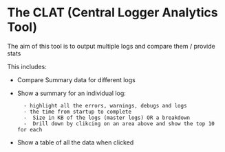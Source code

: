 # The CLAT (Central Logger Analytics Tool)

The aim of this tool is to output multiple logs and compare them / provide stats

This includes:

- Compare Summary data for different logs
- Show a summary for an individual log:

      	- highlight all the errors, warnings, debugs and logs
      	- the time from startup to complete
      	-  Size in KB of the logs (master logs) OR a breakdown
      	-  Drill down by clikcing on an area above and show the top 10 for each

- Show a table of all the data when clicked
